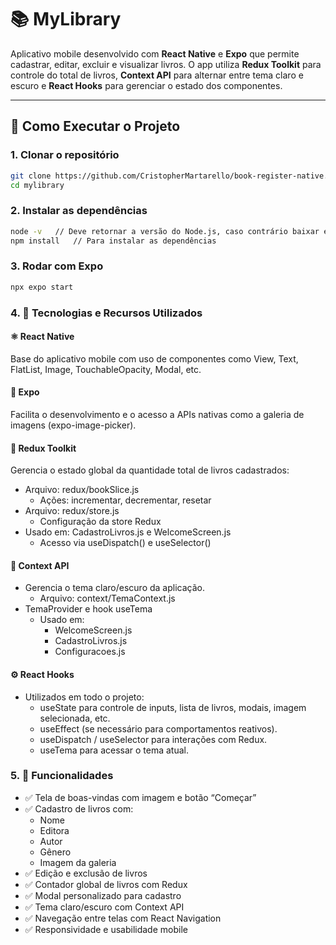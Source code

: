 # 📚 MyLibrary

Aplicativo mobile desenvolvido com **React Native** e **Expo** que permite cadastrar, editar, excluir e visualizar livros. O app utiliza **Redux Toolkit** para controle do total de livros, **Context API** para alternar entre tema claro e escuro e **React Hooks** para gerenciar o estado dos componentes.

---

## 🚀 Como Executar o Projeto

### 1. Clonar o repositório

```bash
git clone https://github.com/CristopherMartarello/book-register-native.git
cd mylibrary
```

### 2. Instalar as dependências
```bash
node -v   // Deve retornar a versão do Node.js, caso contrário baixar em: https://nodejs.org/pt
npm install   // Para instalar as dependências
```

### 3. Rodar com Expo
```bash
npx expo start
```

### 4. 🧠 Tecnologias e Recursos Utilizados
#### ⚛️ React Native
Base do aplicativo mobile com uso de componentes como View, Text, FlatList, Image, TouchableOpacity, Modal, etc.
#### 🚀 Expo
Facilita o desenvolvimento e o acesso a APIs nativas como a galeria de imagens (expo-image-picker).
#### 🧩 Redux Toolkit
Gerencia o estado global da quantidade total de livros cadastrados:
- Arquivo: redux/bookSlice.js
  - Ações: incrementar, decrementar, resetar
- Arquivo: redux/store.js
  - Configuração da store Redux
- Usado em: CadastroLivros.js e WelcomeScreen.js
  - Acesso via useDispatch() e useSelector()
#### 🎨 Context API
- Gerencia o tema claro/escuro da aplicação.
  - Arquivo: context/TemaContext.js
- TemaProvider e hook useTema
  - Usado em:
    - WelcomeScreen.js
    - CadastroLivros.js
    - Configuracoes.js
#### ⚙️ React Hooks
- Utilizados em todo o projeto:
  - useState para controle de inputs, lista de livros, modais, imagem selecionada, etc.
  - useEffect (se necessário para comportamentos reativos).
  - useDispatch / useSelector para interações com Redux.
  - useTema para acessar o tema atual.

### 5. 📲 Funcionalidades
- ✅ Tela de boas-vindas com imagem e botão “Começar”
- ✅ Cadastro de livros com:
  - Nome
  - Editora
  - Autor
  - Gênero
  - Imagem da galeria
- ✅ Edição e exclusão de livros
- ✅ Contador global de livros com Redux
- ✅ Modal personalizado para cadastro
- ✅ Tema claro/escuro com Context API
- ✅ Navegação entre telas com React Navigation
- ✅ Responsividade e usabilidade mobile
